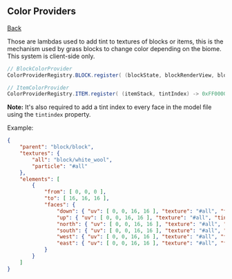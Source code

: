 ## Color Providers
[Back](../fabric.md)

Those are lambdas used to add tint to textures of blocks or items, this is the mechanism used by grass blocks to change color depending on the biome. This system is client-side only.

```java
// BlockColorProvider
ColorProviderRegistry.BLOCK.register( (blockState, blockRenderView, blockPos, tintIndex) -> 0xFF0000, blocks... );

// ItemColorProvider
ColorProviderRegistry.ITEM.register( (itemStack, tintIndex) -> 0xFF0000, items... );
```

**Note:** It's also required to add a tint index to every face in the model file using the `tintindex` property.

Example:
```json
{
	"parent": "block/block",
	"textures": {
		"all": "block/white_wool",
		"particle": "#all"
	},
	"elements": [
		{
			"from": [ 0, 0, 0 ],
			"to": [ 16, 16, 16 ],
			"faces": {
				"down": { "uv": [ 0, 0, 16, 16 ], "texture": "#all", "tintindex": 0 },
				"up": { "uv": [ 0, 0, 16, 16 ], "texture": "#all", "tintindex": 0 },
				"north": { "uv": [ 0, 0, 16, 16 ], "texture": "#all", "tintindex": 0 },
				"south": { "uv": [ 0, 0, 16, 16 ], "texture": "#all", "tintindex": 0 },
				"west": { "uv": [ 0, 0, 16, 16 ], "texture": "#all", "tintindex": 0 },
				"east": { "uv": [ 0, 0, 16, 16 ], "texture": "#all", "tintindex": 0 }
			}
		}
	]
}
```
